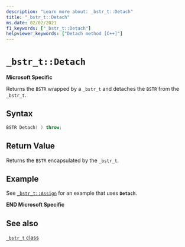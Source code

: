 ```yaml
---
description: "Learn more about: _bstr_t::Detach"
title: "_bstr_t::Detach"
ms.date: 02/02/2021
f1_keywords: ["_bstr_t::Detach"]
helpviewer_keywords: ["Detach method [C++]"]
---
```

# `_bstr_t::Detach`

**Microsoft Specific**

Returns the `BSTR` wrapped by a `_bstr_t` and detaches the `BSTR` from the `_bstr_t`.

## Syntax

```cpp
BSTR Detach( ) throw;
```

## Return Value

Returns the `BSTR` encapsulated by the `_bstr_t`.

## Example

See [`_bstr_t::Assign`](../cpp/bstr-t-assign.md) for an example that uses **`Detach`**.

**END Microsoft Specific**

## See also

[`_bstr_t` class](../cpp/bstr-t-class.md)
